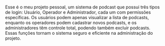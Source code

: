 Esse é o meu projeto pessoal, um sistema de podcast que possui três tipos de login: Usuário, Operador e Administrador, cada um com permissões específicas. Os usuários podem apenas visualizar a lista de podcasts, enquanto os operadores podem cadastrar novos podcasts, e os administradores têm controle total, podendo também excluir podcasts. Essas funções tornam o sistema seguro e eficiente na administração do projeto.
